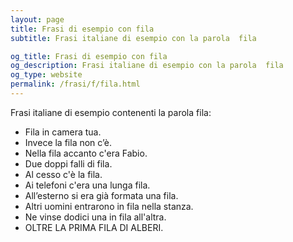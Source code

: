 ```yaml
---
layout: page
title: Frasi di esempio con fila 
subtitle: Frasi italiane di esempio con la parola  fila

og_title: Frasi di esempio con fila 
og_description: Frasi italiane di esempio con la parola  fila
og_type: website
permalink: /frasi/f/fila.html
---
```


Frasi italiane di esempio contenenti la parola fila:


- Fila in camera tua.
- Invece la fila non c’è.
- Nella fila accanto c'era Fabio.
- Due doppi falli di fila.
- Al cesso c'è la fila.
- Ai telefoni c'era una lunga fila.
- All’esterno si era già formata una fila.
- Altri uomini entrarono in fila nella stanza.
- Ne vinse dodici una in fila all'altra.
- OLTRE LA PRIMA FILA DI ALBERI.
